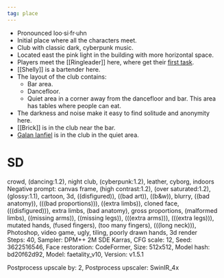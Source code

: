 ```yaml
---
tag: place
---
```

* Pronounced loo·si·fr·uhn
* Initial place where all the characters meet.
* Club with classic dark, cyberpunk music.
* Located east the pink light in the building with more horizontal space.
* Players meet the [[Ringleader]] here, where get their [first task](First_task).
* [[Shelly]] is a bartender here.
* The layout of the club contains:
	* Bar area.
	* Dancefloor.
	* Quiet area in a corner away from the dancefloor and bar. This area has tables where people can eat.
* The darkness and noise make it easy to find solitude and anonymity here.
* [[Brick]] is in the club near the bar.
* [Galan Ianfiel](/Galan_Ianfiel.md) is in the club in the quiet area.

# SD
crowd, (dancing:1.2), night club, (cyberpunk:1.2), leather, cyborg, indoors  
Negative prompt: canvas frame, (high contrast:1.2), (over saturated:1.2), (glossy:1.1), cartoon, 3d, ((disfigured)), ((bad art)), ((b&w)), blurry, ((bad anatomy)), (((bad proportions))), ((extra limbs)), cloned face, (((disfigured))), extra limbs, (bad anatomy), gross proportions, (malformed limbs), ((missing arms)), ((missing legs)), (((extra arms))), (((extra legs))), mutated hands, (fused fingers), (too many fingers), (((long neck))), Photoshop, video game, ugly, tiling, poorly drawn hands, 3d render  
Steps: 40, Sampler: DPM++ 2M SDE Karras, CFG scale: 12, Seed: 3622516546, Face restoration: CodeFormer, Size: 512x512, Model hash: bd20f62d92, Model: faetality_v10, Version: v1.5.1

Postprocess upscale by: 2, Postprocess upscaler: SwinIR_4x




